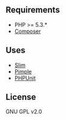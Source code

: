 ## Requirements
* PHP >= 5.3.*
* [Composer](https://getcomposer.org)

## Uses
* [Slim]()
* [Pimple]()
* [PHPUnit]()

## License
GNU GPL v2.0
